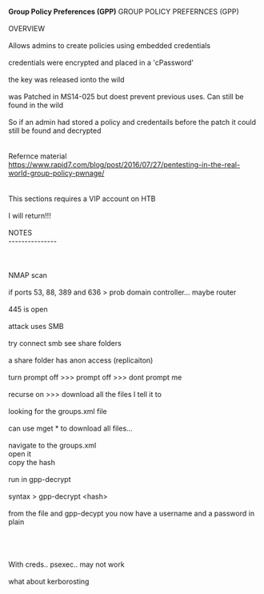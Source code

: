**Group Policy Preferences (GPP)**
GROUP POLICY PREFERNCES (GPP)<br/>
<br/>
OVERVIEW<br/>
<br/>
Allows admins to create policies using embedded credentials<br/>
<br/>
credentials were encrypted and placed in a 'cPassword'<br/>
<br/>
the key was released ionto the wild<br/>
<br/>
was Patched in MS14-025 but doest prevent previous uses. Can still be found in the wild<br/>
<br/>
So if an admin had stored a policy and credentails before the patch it could still be found and decrypted<br/>
<br/>
<br/>
Refernce material<br/>
https://www.rapid7.com/blog/post/2016/07/27/pentesting-in-the-real-world-group-policy-pwnage/<br/>
<br/>
<br/>
This sections requires a VIP account on HTB<br/>
<br/>
I will return!!!<br/>
<br/>
NOTES<br/>
---------------<br/>
<br/>
<br/>
<br/>
NMAP scan<br/>
<br/>
if ports 53, 88, 389 and 636 &gt; prob domain controller... maybe router<br/>
<br/>
445 is open <br/>
<br/>
attack uses SMB<br/>
<br/>
try connect smb see share folders<br/>
<br/>
a share folder has anon access (replicaiton)<br/>
<br/>
turn prompt off &gt;&gt;&gt; prompt off &gt;&gt;&gt; dont prompt me<br/>
<br/>
recurse on &gt;&gt;&gt; download all the files I tell it to<br/>
<br/>
looking for the groups.xml file<br/>
<br/>
can use mget * to download all files...<br/>
<br/>
navigate to the groups.xml<br/>
open it <br/>
copy the hash<br/>
<br/>
run in gpp-decrypt<br/>
<br/>
syntax &gt; gpp-decrypt &lt;hash&gt;<br/>
<br/>
from the file and gpp-decypt you now have a username and a password in plain<br/>
<br/>
<br/>
<br/>
<br/>
With creds.. psexec.. may not work<br/>
<br/>
what about kerborosting<br/>
<br/>
